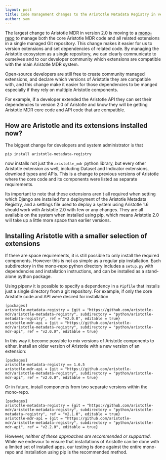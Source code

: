 ```yaml
---
layout: post
title: Code management changes to the Aristotle Metadata Registry in version 2.0
author: sam
---
```


The largest change to Aristotle MDR in version 2.0 is moving to a [mono-repo](https://developer.atlassian.com/blog/2015/10/monorepos-in-git/) to manage both the core Aristotle MDR code and all related extensions in a single managed Git repository. This change makes it easier for us to version extensions and set dependencies of related code. By managing the Aristotle ecosystem as a single repository, we can clearly communicate to ourselves and to our developer community which extensions are compatible with the main Aristotle MDR system.

Open-source developers are still free to create community managed extensions, and declare which versions of Aristotle they are compatible with, and this change make it easier for those dependencies to be manged especially if they rely on multiple Aristotle components.

For example, if a developer extended the Aristotle API they can set their dependencies to version 2.0 of Aristotle and know they will be getting Aristotle MDR core code and API code that are compatible.


## How are Aristotle and its extensions installed now?
The biggest change for developers and system administrator is that

    pip install aristotle-metadata-registry

now installs not just the `aristotle_mdr` python library, but every other Aristotle extension as well, including Dataset and Indicator extensions, download types and APIs. This is a change to previous versions of Aristotle where the core code and its components were listed as separate requirements.

Its important to note that these extensions aren't all required when setting which Django are installed for a deployment of the Aristotle Metadata Registry, and a settings file used to deploy a system using Aristotle 1.6 should work with Aristotle 2.0 with few or any changes. They are all available on the system when installed using pip, which means Aristotle 2.0 will take up a little more space than earlier versions.

## Installing Aristotle with a smaller selection of extensions

If there are space requirements, it is still possible to only install the required components. However this is not as simple as a regular pip installation. Each subdirectory in the mono-repo python directory includes a `setup.py` with dependencies and installation instructions, and can be installed as a stand-alone python package.

Using pipenv it is possible to specify a dependency in a `Pipfile` that installs just a single directory from a git repository. For example, if only the core Aristotle code and API were desired for installation

    [packages]
    aristotle-metadata-registry = {git = "https://github.com/aristotle-mdr/aristotle-metadata-registry", subdirectory = "python/aristotle-metadata-registry", ref = "v2.0.0", editable = true}
    aristotle-mdr-api = {git = "https://github.com/aristotle-mdr/aristotle-metadata-registry", subdirectory = "python/aristotle-mdr-api", ref = "v2.0.0", editable = true}

In this way it become possible to mix versions of Aristotle components to either, install an older version of Aristotle with a new version of an extension:

    [packages]
    aristotle-metadata-registry == 1.6.5
    aristotle-mdr-api = {git = "https://github.com/aristotle-mdr/aristotle-metadata-registry", subdirectory = "python/aristotle-mdr-api", ref = "v2.0.0", editable = true}

Or in future, install components from two separate versions within the mono-repo.

    [packages]
    aristotle-metadata-registry = {git = "https://github.com/aristotle-mdr/aristotle-metadata-registry", subdirectory = "python/aristotle-metadata-registry", ref = "v2.1.0", editable = true}
    aristotle-mdr-api = {git = "https://github.com/aristotle-mdr/aristotle-metadata-registry", subdirectory = "python/aristotle-mdr-api", ref = "v2.2.0", editable = true}

However, *neither of these approaches are recommended or supported*. While we endevour to ensure that installations of Aristotle can be done with a limited set of installed apps, our testing is done against the entire mono-repo and installation using pip is the recommended method.
